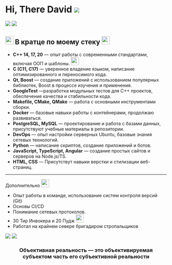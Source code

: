 # Hi, There David ![](https://static.wikia.nocookie.net/dota2_gamepedia/images/d/d8/Emoticon_Ranked_Ancient.png/revision/latest?cb=20190216113137)

![](https://static.wikia.nocookie.net/dota2_gamepedia/images/6/67/Emoticon_observer_ward.gif/revision/latest?cb=20170506230840)  ![](https://static.wikia.nocookie.net/dota2_gamepedia/images/6/67/Emoticon_observer_ward.gif/revision/latest?cb=20170506230840) 

## <img src="https://static.wikia.nocookie.net/dota2_gamepedia/images/8/86/Emoticon_bountyrune.gif/revision/latest?cb=20210411183524" width="25"> В кратце по моему стеку <img src="https://static.wikia.nocookie.net/dota2_gamepedia/images/8/86/Emoticon_bountyrune.gif/revision/latest?cb=20210411183524" width="25">

- **C++ 14, 17, 20** — опыт работы с современными стандартами, включая ООП и шаблоны. <img src="https://static.wikia.nocookie.net/dota2_gamepedia/images/0/09/Emoticon_doubledamage.gif/revision/latest?cb=20210411183529" width="25">
- **C (C11, C17)** — уверенное владение языком, написание оптимизированного и переносимого кода.
- **Qt, Boost** — создание приложений с использованием популярных библиотек, Boost в процессе изучения и применения.
- **GoogleTest** —разработка модульных тестов для C++ проектов, обеспечение качества и стабильности кода.  
- **Makefile, CMake, QMake** — работа с основными инструментами сборки.  
- **Docker** — базовые навыки работы с контейнерами, продолжаю развиваться.  
- **PostgreSQL, MySQL** — проектирование и работа с базами данных, присутствуют учебные материалы в репозитории.  
- **DevOps** — опыт настройки серверных Ubuntu, базовые знания сетевых технологий.  
- **Python** — написание скриптов, создание приложений и ботов.  
- **JavaScript, TypeScript, Angular** — создание простых сайтов и серверов на Node.js/TS.  
- **HTML, CSS** — Присутствут навыки верстки и стилизации веб-страниц.  

---

Дополнительно <img src="https://static.wikia.nocookie.net/dota2_gamepedia/images/1/13/Dotakin_pudge_chuckle.gif/revision/latest?cb=20170719225124" width="25"> 
- Опыт работы в команде, использование систем контроля версий (Git)
- Основы CI/CD
- Понимание сетевых протоколов.
- 30 Тир Инвокера и 20 Пудж <img src="https://static.wikia.nocookie.net/dota2_gamepedia/images/2/20/Emoticon_kiss2.gif/revision/latest?cb=20170506230837" width="25">
- Работал на крайнем севере бригадиром стропальщиков


![](https://static.wikia.nocookie.net/dota2_gamepedia/images/9/9d/Emoticon_sentry_ward.gif/revision/latest?cb=20170506230900) ![](https://static.wikia.nocookie.net/dota2_gamepedia/images/9/9d/Emoticon_sentry_ward.gif/revision/latest?cb=20170506230900)
<h3 align="center">Объективная реальность — это объективируемая субъектом часть его субъективной реальности</h3>

